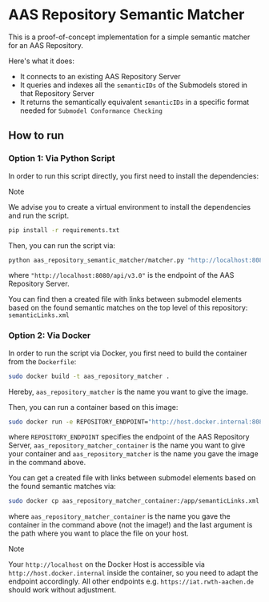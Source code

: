 # AAS Repository Semantic Matcher

This is a proof-of-concept implementation for a simple semantic matcher for an AAS Repository.

Here's what it does:
- It connects to an existing AAS Repository Server
- It queries and indexes all the `semanticIDs` of the Submodels stored in that Repository Server
- It returns the semantically equivalent `semanticIDs` in a specific format needed for `Submodel Conformance Checking`

## How to run

### Option 1: Via Python Script
In order to run this script directly, you first need to install the dependencies: 

> [!note]
> We advise you to create a virtual environment to install the dependencies and run the script.

```bash
pip install -r requirements.txt
```

Then, you can run the script via: 

```bash
python aas_repository_semantic_matcher/matcher.py "http://localhost:8080/api/v3.0" 
```
where `"http://localhost:8080/api/v3.0"` is the endpoint of the AAS Repository Server.

You can find then a created file with links between submodel elements based on the found semantic matches on the top level of this repository: `semanticLinks.xml`

### Option 2: Via Docker
In order to run the script via Docker, you first need to build the container from the `Dockerfile`:

```bash
sudo docker build -t aas_repository_matcher .
```

Hereby, `aas_repository_matcher` is the name you want to give the image. 

Then, you can run a container based on this image: 

```bash
sudo docker run -e REPOSITORY_ENDPOINT="http://host.docker.internal:8080/api/v3.0" --name aas_repository_matcher_container aas_repository_matcher
```
where `REPOSITORY_ENDPOINT` specifies the endpoint of the AAS Repository Server, 
`aas_repository_matcher_container` is the name you want to give your container and
`aas_repository_matcher` is the name you gave the image in the command above.

You can get a created file with links between submodel elements based on the found semantic matches via:
```bash
sudo docker cp aas_repository_matcher_container:/app/semanticLinks.xml ./
```
where `aas_repository_matcher_container` is the name you gave the container in the command above (not the image!) 
and the last argument is the path where you want to place the file on your host.

> [!note]
> Your `http://localhost` on the Docker Host is accessible via `http://host.docker.internal` inside the container,
> so you need to adapt the endpoint accordingly. All other endpoints e.g. `https://iat.rwth-aachen.de` 
> should work without adjustment. 
